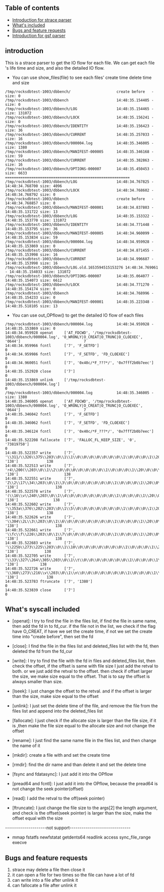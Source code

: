 ## Table of contents

- [Introduction for strace parser](#introduction)
- [What's included](#whats-included)
- [Bugs and feature requests](#bugs-and-feature-requests)
- [Introduction for gsf parser](#introduction_over_size)



## introduction

This is a strace parser to get the IO flow for each file. We can get each file 's life time and size, and also the detailed IO flow.

- You can use show_files(file) to see each files' create time delete time and size  
```text
/tmp/rocksdbtest-1003/dbbench/                     create before   -                 size: 0                   
/tmp/rocksdbtest-1003/dbbench                      14:48:35.154405 -                 size: 0                   
/tmp/rocksdbtest-1003/dbbench/LOG                  14:48:35.154465 -                 size: 131072              
/tmp/rocksdbtest-1003/dbbench/LOCK                 14:48:35.156241 -                 size: 0                   
/tmp/rocksdbtest-1003/dbbench/IDENTITY             14:48:35.156423 -                 size: 36                  
/tmp/rocksdbtest-1003/dbbench/CURRENT              14:48:35.257033 -                 size: 16                  
/tmp/rocksdbtest-1003/dbbench/000004.log           14:48:35.346005 -                 size: 1380                
/tmp/rocksdbtest-1003/dbbench/MANIFEST-000005      14:48:35.346168 -                 size: 59                  
/tmp/rocksdbtest-1003/dbbench/CURRENT              14:48:35.382863 -                 size: 16                  
/tmp/rocksdbtest-1003/dbbench/OPTIONS-000007       14:48:35.450453 -                 size: 6633                
=========================================================
/tmp/rocksdbtest-1003/dbbench/LOG                  14:48:34.767825 - 14:48:34.768700 size: 4096                
/tmp/rocksdbtest-1003/dbbench/LOCK                 14:48:34.768602 - 14:48:34.768792 size: 0                   
/tmp/rocksdbtest-1003/dbbench                      create before   - 14:48:34.768857 size: 0                   
/tmp/rocksdbtest-1003/dbbench/MANIFEST-000001      14:48:34.837803 - 14:48:35.131722 size: 13                  
/tmp/rocksdbtest-1003/dbbench/LOG                  14:48:35.153322 - 14:48:35.153770 size: 131072              
/tmp/rocksdbtest-1003/dbbench/IDENTITY             14:48:34.771448 - 14:48:35.153795 size: 36                  
/tmp/rocksdbtest-1003/dbbench/MANIFEST-000005      14:48:34.960099 - 14:48:35.153834 size: 59                  
/tmp/rocksdbtest-1003/dbbench/000004.log           14:48:34.959928 - 14:48:35.153869 size: 0                   
/tmp/rocksdbtest-1003/dbbench/CURRENT              14:48:34.871455 - 14:48:35.153998 size: 16                  
/tmp/rocksdbtest-1003/dbbench/CURRENT              14:48:34.996687 - 14:48:35.153998 size: 16                  
/tmp/rocksdbtest-1003/dbbench/LOG.old.1653594515153276 14:48:34.769061 - 14:48:35.154033 size: 131072              
/tmp/rocksdbtest-1003/dbbench/OPTIONS-000007       14:48:35.064077 - 14:48:35.154073 size: 6612                
/tmp/rocksdbtest-1003/dbbench/LOCK                 14:48:34.771270 - 14:48:35.154174 size: 0                   
/tmp/rocksdbtest-1003/dbbench                      14:48:34.768996 - 14:48:35.154233 size: 0                   
/tmp/rocksdbtest-1003/dbbench/MANIFEST-000001      14:48:35.223348 - 14:48:35.518105 size: 13  
```
- You can use out_OPflow() to get the detailed IO flow of each files
```text
/tmp/rocksdbtest-1003/dbbench/000004.log           14:48:34.959928 - 14:48:35.153869 size: 0                   
14:48:34.959928 openat     ['AT_FDCWD', '/tmp/rocksdbtest-1003/dbbench/000004.log', 'O_WRONLY|O_CREAT|O_TRUNC|O_CLOEXEC', '0644']                             7         
14:48:34.959966 fcntl      ['7', 'F_GETFD']                                                                                                                   0         
14:48:34.959986 fcntl      ['7', 'F_SETFD', 'FD_CLOEXEC']                                                                                                     0         
14:48:34.960051 fcntl      ['7', '0x40c/*F_???*/', '0x7fff2b0b7eec']                                                                                          0         
14:48:35.152920 close      ['7']                                                                                                                              0         
14:48:35.153869 unlink     ['/tmp/rocksdbtest-1003/dbbench/000004.log']                                                                                       0         
/tmp/rocksdbtest-1003/dbbench/000004.log           14:48:35.346005 -                 size: 1380                
14:48:35.346005 openat     ['AT_FDCWD', '/tmp/rocksdbtest-1003/dbbench/000004.log', 'O_WRONLY|O_CREAT|O_TRUNC|O_CLOEXEC', '0644']                             7         
14:48:35.346042 fcntl      ['7', 'F_GETFD']                                                                                                                   0         
14:48:35.346062 fcntl      ['7', 'F_SETFD', 'FD_CLOEXEC']                                                                                                     0         
14:48:35.346124 fcntl      ['7', '0x40c/*F_???*/', '0x7fff2b0b7eec']                                                                                          0         
14:48:35.522208 fallocate  ['7', 'FALLOC_FL_KEEP_SIZE', '0', '73819750']                                                                                      0         
14:48:35.522357 write      ['7', '\\311/\\326\\375\\203\\0\\1\\1\\0\\0\\0\\0\\0\\0\\0\\1\\0\\0\\0\\1\\20\\0\\0\\0\\0\\0\\0\\0\\000000...', '138']             138       
14:48:35.522513 write      ['7', 'r4\\200(\\203\\0\\1\\2\\0\\0\\0\\0\\0\\0\\0\\1\\0\\0\\0\\1\\20\\0\\0\\0\\0\\0\\0\\0\\001000...', '138']                     138       
14:48:35.522551 write      ['7', 'Z\\2\\17\\34\\203\\0\\1\\3\\0\\0\\0\\0\\0\\0\\0\\1\\0\\0\\0\\1\\20\\0\\0\\0\\0\\0\\0\\0\\002000...', '138']                 138       
14:48:35.522578 write      ['7', '(\\16\\v\\240\\203\\0\\1\\4\\0\\0\\0\\0\\0\\0\\0\\1\\0\\0\\0\\1\\20\\0\\0\\0\\0\\0\\0\\0\\003000...', '138']                138       
14:48:35.522602 write      ['7', '\\353a\\376\\202\\203\\0\\1\\5\\0\\0\\0\\0\\0\\0\\0\\1\\0\\0\\0\\1\\20\\0\\0\\0\\0\\0\\0\\0\\004000...', '138']             138       
14:48:35.522626 write      ['7', '\\304\\2L\\3\\203\\0\\1\\6\\0\\0\\0\\0\\0\\0\\0\\1\\0\\0\\0\\1\\20\\0\\0\\0\\0\\0\\0\\0\\005000...', '138']                 138       
14:48:35.522661 write      ['7', '\\fc\\f\\226\\203\\0\\1\\7\\0\\0\\0\\0\\0\\0\\0\\1\\0\\0\\0\\1\\20\\0\\0\\0\\0\\0\\0\\0\\006000...', '138']                 138       
14:48:35.522683 write      ['7', '\\225b\\273\\225\\203\\0\\1\\10\\0\\0\\0\\0\\0\\0\\0\\1\\0\\0\\0\\1\\20\\0\\0\\0\\0\\0\\0\\0\\007000...', '138']            138       
14:48:35.522705 write      ['7', '\\33\\327\\264\\305\\203\\0\\1\\t\\0\\0\\0\\0\\0\\0\\0\\1\\0\\0\\0\\1\\20\\0\\0\\0\\0\\0\\0\\0\\010000...', '138']          138       
14:48:35.522726 write      ['7', '\\360\\273\\216\\v\\203\\0\\1\\n\\0\\0\\0\\0\\0\\0\\0\\1\\0\\0\\0\\1\\20\\0\\0\\0\\0\\0\\0\\0\\t000...', '138']             138       
14:48:35.523783 ftruncate  ['7', '1380']                                                                                                                      0         
14:48:35.523839 close      ['7']                                                                                                                              0         
```


## What's syscall included

- [openat]: I try to find the file in the files list, if find the file in same name, then add the fd in to fd_cur.
        if the file not in the list, we  check if the flag have O_CREAT, if have we set the create time, if not we set the create time into "create before", then set the fd

- [close]:  I find the file in the files list and deleted_files list with the fd, then deleted the fd from the fd_cur

- [write]:  I try to find the file with the fd in files and deleted_files list, then check the offset, if the offset is same with file size I just add the retval to both.
        or we just add the retval to the offset. then check if offset larger the size, we make size equal to the offset. That is to say the offset is always smaller than size. 

- [lseek]:  I just change the offset to the retval. and if the offset is larger than the size, make size equal to the offset

- [unlink]: I just set the delete time of the file, and remove the file from the files list and append into the deleted_files list

- [fallocate]: I just check if the allocate size is larger than the file size, if it is ,then make the file size equal to the allocate size and not change the offset

- [rename]: I just find the same name file in the files list, and then change the name of it

- [mkdir]: create a file with and set the create time 

- [rmdir]: find the dir name and than delete it and set the delete time

- [fsync and fdatasync]: I just add it into the OPflow

- [pread64 and fcntl]: I just add it into the OPflow, because the pread64 is not change the seek pointer(offset)

- [read]: I add the retval to the off(seek pointer)

- [ftruncate]: I just change the file size to the args[2] the length argument, and check is the offset(seek pointer) is larger than the size, make the offset equal with the size

---------------------not support-------------------------------
- mmap fstatfs newfstatat getdents64 readlink access sync_file_range execve 

## Bugs and feature requests

1. strace may delete a file then close it
2. it can open a file for two times so the file can have a lot of fd
3. can write into a file after unlink it 
4. can fallocate a file after unlink it

